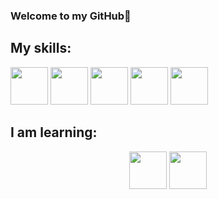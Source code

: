 ### Welcome to my GitHub👋<br />
## My skills:
<img src="https://cdn.jsdelivr.net/gh/devicons/devicon/icons/python/python-original.svg" hight="60" width="60"/>  <img src="https://cdn.jsdelivr.net/gh/devicons/devicon/icons/c/c-plain.svg" hight="60" width="60"/>  <img src="https://cdn.jsdelivr.net/gh/devicons/devicon/icons/mysql/mysql-original-wordmark.svg" hight="60" width="60"/> <img src="https://cdn.jsdelivr.net/gh/devicons/devicon/icons/html5/html5-original.svg" hight="60" width="60"/>  <img src="https://cdn.jsdelivr.net/gh/devicons/devicon/icons/css3/css3-original.svg" hight="60" width="60"/>
## I am learning:
<p align="center"><img src="https://cdn.jsdelivr.net/gh/devicons/devicon/icons/javascript/javascript-original.svg" hight="60" width="60"/>  <img src="https://cdn.jsdelivr.net/gh/devicons/devicon/icons/java/java-plain.svg" hight="60" width="60"/></p>

